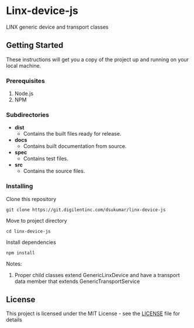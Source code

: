 # Linx-device-js

LINX generic device and transport classes

## Getting Started

These instructions will get you a copy of the project up and running on your local machine.

### Prerequisites

1. Node.js
2. NPM

### Subdirectories
* **dist**
  * Contains the built files ready for release.
* **docs**
  * Contains built documentation from source.
* **spec**
  * Contains test files.
* **src**
  * Contains the source files.

### Installing

Clone this repository

```
git clone https://git.digilentinc.com/dsukumar/linx-device-js
```

Move to project directory

```
cd linx-device-js
```

Install dependencies

```
npm install
```

Notes:
1. Proper child classes extend GenericLinxDevice and have a transport data member that extends GenericTransportService

## License

This project is licensed under the MIT License - see the [LICENSE](LICENSE) file for details
